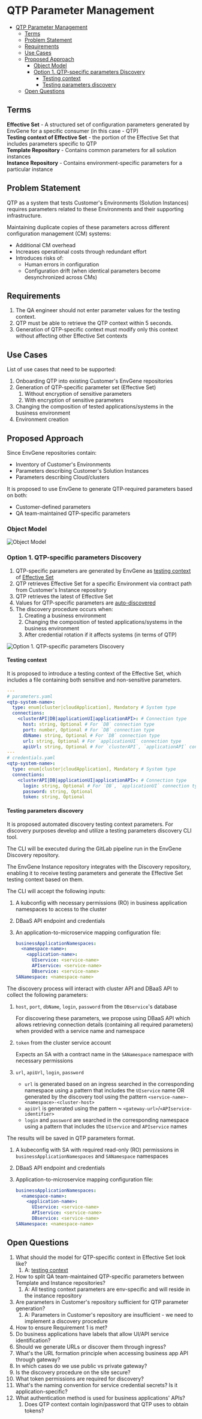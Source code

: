 # QTP Parameter Management

- [QTP Parameter Management](#qtp-parameter-management)
  - [Terms](#terms)
  - [Problem Statement](#problem-statement)
  - [Requirements](#requirements)
  - [Use Cases](#use-cases)
  - [Proposed Approach](#proposed-approach)
    - [Object Model](#object-model)
    - [Option 1. QTP-specific parameters Discovery](#option-1-qtp-specific-parameters-discovery)
      - [Testing context](#testing-context)
      - [Testing parameters discovery](#testing-parameters-discovery)
  - [Open Questions](#open-questions)

## Terms

**Effective Set** - A structured set of configuration parameters generated by EnvGene for a specific consumer (in this case - QTP)  
**Testing context of Effective Set** - the portion of the Effective Set that includes parameters specific to QTP  
**Template Repository** - Contains common parameters for all solution instances  
**Instance Repository** - Contains environment-specific parameters for a particular instance  

## Problem Statement

QTP as a system that tests Customer's Environments (Solution Instances) requires parameters related to these Environments and their supporting infrastructure.

Maintaining duplicate copies of these parameters across different configuration management (CM) systems:

- Additional CM overhead
- Increases operational costs through redundant effort
- Introduces risks of:
  - Human errors in configuration
  - Configuration drift (when identical parameters become desynchronized across CMs)

## Requirements

1. The QA engineer should not enter parameter values for the testing context.
2. QTP must be able to retrieve the QTP context within 5 seconds.
3. Generation of QTP-specific context must modify only this context without affecting other Effective Set contexts

## Use Cases

List of use cases that need to be supported:

1. Onboarding QTP into existing Customer's EnvGene repositories
2. Generation of QTP-specific parameter set (Effective Set)
   1. Without encryption of sensitive parameters
   2. With encryption of sensitive parameters
3. Changing the composition of tested applications/systems in the business environment
5. Environment creation

## Proposed Approach

Since EnvGene repositories contain:

- Inventory of Customer's Environments
- Parameters describing Customer's Solution Instances
- Parameters describing Cloud/clusters

It is proposed to use EnvGene to generate QTP-required parameters based on both:

- Customer-defined parameters
- QA team-maintained QTP-specific parameters

### Object Model

![Object Model](QTP-envgene-model.drawio.png)

### Option 1. QTP-specific parameters Discovery

1. QTP-specific parameters are generated by EnvGene as [testing context](#testing-context) of [Effective Set](https://github.com/Netcracker/qubership-envgene/blob/feature/es_impovement_step_2/docs/calculator-cli.md#version-20-effective-set-structure)
2. QTP retrieves Effective Set for a specific Environment via contract path from Customer's Instance repository
3. QTP retrieves the latest of Effective Set
4. Values for QTP-specific parameters are [auto-discovered](#testing-parameters-discovery)
5. The discovery procedure occurs when:
   1. Creating a business environment
   2. Changing the composition of tested applications/systems in the business environment
   3. After credential rotation if it affects systems (in terms of QTP)

![Option 1. QTP-specific parameters Discovery](/docs/images/QTP-option-1.drawio.png)

#### Testing context

It is proposed to introduce a testing context of the Effective Set, which includes a file containing both sensitive and non-sensitive parameters.

```yaml
---
# parameters.yaml
<qtp-system-name>:
  type: enum[cluster|cloudApplication], Mandatory # System type
  connections:
    <clusterAPI|DB|applicationUI|applicationAPI>: # Connection type
      host: string, Optional # For `DB` connection type
      port: number, Optional # For `DB` connection type
      dbName: string, Optional # For `DB` connection type
      url: string, Optional # For `applicationUI` connection type
      apiUrl: string, Optional # For `clusterAPI`, `applicationAPI` connection types
---
# credentials.yaml
<qtp-system-name>:
  type: enum[cluster|cloudApplication], Mandatory # System type
  connections:
    <clusterAPI|DB|applicationUI|applicationAPI>: # Connection type
      login: string, Optional # For `DB`, `applicationUI` connection type
      password: string, Optional
      token: string, Optional
```

#### Testing parameters discovery

It is proposed automated discovery testing context parameters. For discovery purposes develop and utilize a testing parameters discovery CLI tool.

The CLI will be executed during the GitLab pipeline run in the EnvGene Discovery repository.

The EnvGene Instance repository integrates with the Discovery repository, enabling it to receive testing parameters and generate the Effective Set testing context based on them.

The CLI will accept the following inputs:

1. A kubconfig with necessary permissions (RO) in business application namespaces to access to the cluster
2. DBaaS API endpoint and credentials
3. An application-to-microservice mapping configuration file:

    ```yaml
    businessApplicationNamespaces:
      <namespace-name>:
        <application-name>:
          UIservice: <service-name>
          APIservice: <service-name>
          DBservice: <service-name>
    SANamespace: <namespace-name>
    ```

The discovery process will interact with cluster API and DBaaS API to collect the following parameters:

1. `host`, `port`, `dbName`, `login`, `password` from the `DBservice`'s database

    For discovering these parameters, we propose using DBaaS API which allows retrieving connection details (containing all required parameters) when provided with a service name and namespace

2. `token` from the cluster service account

    Expects an SA with a contract name in the `SANamespace` namespace with necessary permissions

3. `url`, `apiUrl`, `login`, `password`

    - `url` is generated based on an ingress searched in the corresponding namespace using a pattern that includes the `UIservice` name OR generated by the discovery tool using the pattern `<service-name>-<namespace>-<cluster-host>`
    - `apiUrl` is generated using the pattern **~** `<gateway-url>`/`<APIservice-identifier>`
    - `login` and `password` are searched in the corresponding namespace using a pattern that includes the `UIservice` and `APIservice` names

The results will be saved in QTP parameters format.

1. A kubeconfig with SA with required read-only (RO) permissions in `businessApplicationNamespaces` and `SANamespace` namespaces
2. DBaaS API endpoint and credentials
3. Application-to-microservice mapping configuration file:

    ```yaml
    businessApplicationNamespaces:
      <namespace-name>:
        <application-name>:
          UIservice: <service-name>
          APIservice: <service-name>
          DBservice: <service-name>
    SANamespace: <namespace-name>
    ```

## Open Questions

1. What should the model for QTP-specific context in Effective Set look like?
   1. A: [testing context](#testing-context)
2. How to split QA team-maintained QTP-specific parameters between Template and Instance repositories?
   1. А: All testing context parameters are env-specific and will reside in the instance repository
3. Are parameters in Customer's repository sufficient for QTP parameter generation?
   1. А: Parameters in Customer's repository are insufficient - we need to implement a discovery procedure
4. How to ensure Requirement 1 is met?
5. Do business applications have labels that allow UI/API service identification?
6. Should we generate URLs or discover them through ingress?
7. What's the URL formation principle when accessing business app API through gateway?
8. In which cases do we use public vs private gateway?
9. Is the discovery procedure on the site secure?
10. What token permissions are required for discovery?
11. What's the naming convention for service credential secrets? Is it application-specific?
12. What authentication method is used for business applications' APIs?
    1. Does QTP context contain login/password that QTP uses to obtain tokens?
